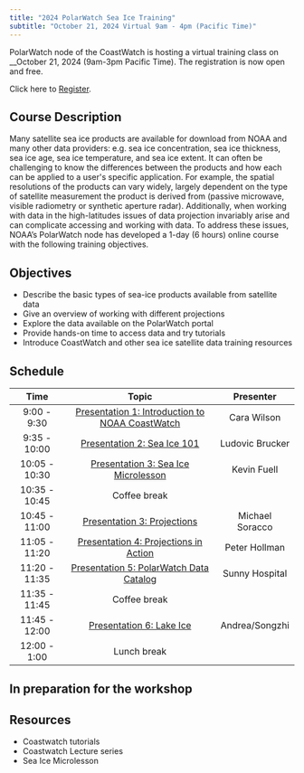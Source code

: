 ```yaml
---
title: "2024 PolarWatch Sea Ice Training"
subtitle: "October 21, 2024 Virtual 9am - 4pm (Pacific Time)"
---
```


PolarWatch node of the CoastWatch is hosting a virtual training class on __October 21, 2024 (9am-3pm Pacific Time). The registration is now open and free. 

Click here to [Register](https://lp.constantcontactpages.com/ev/reg/78xuhzs/lp/e266250c-b995-44e4-841e-97b4cc22bbec).


## Course Description
Many satellite sea ice products are available for download from NOAA and many other data providers: e.g. sea ice concentration, sea ice thickness, sea ice age, sea ice temperature, and sea ice extent. It can often be challenging to know the differences between the products and how each can be applied to a user's specific application. For example, the spatial resolutions of the products can vary widely, largely dependent on the type of satellite measurement the product is derived from (passive microwave, visible radiometry or synthetic aperture radar). Additionally, when working with data in the high-latitudes issues of data projection invariably arise and can complicate accessing and working with data. To address these issues, NOAA’s PolarWatch node has developed a 1-day (6 hours) online course with the following training objectives.

## Objectives
* Describe the basic types of sea-ice products available from satellite data
* Give an overview of working with different projections
* Explore the data available on the PolarWatch portal
* Provide hands-on time to access data and try tutorials
* Introduce CoastWatch and other sea ice satellite data training resources

## Schedule

| Time          | Topic                                                                         | Presenter                    |
|:-------------:|:-----------------------------------------------------------------------------:|:----------------------------:|
| 9:00 - 9:30 | [Presentation 1: Introduction to NOAA CoastWatch](presentation1.qmd)                 | Cara Wilson          |
| 9:35 - 10:00 | [Presentation 2: Sea Ice 101](presentation2.qmd)     | Ludovic Brucker                |
| 10:05 - 10:30 | [Presentation 3: Sea Ice Microlesson](presentation3.qmd)     | Kevin Fuell               |
| 10:35 - 10:45  | Coffee break                                                                  |                              |
| 10:45 - 11:00 | [Presentation 3: Projections](presentation4.qmd)     | Michael Soracco             |
| 11:05 - 11:20 | [Presentation 4: Projections in Action](presentation5.qmd)     | Peter Hollman             |
| 11:20 - 11:35 | [Presentation 5: PolarWatch Data Catalog](presentation6.qmd)     | Sunny Hospital            |
| 11:35 - 11:45  | Coffee break                                                                  |     
| 11:45 - 12:00 | [Presentation 6: Lake Ice](presentation7.qmd)     | Andrea/Songzhi          |
| 12:00 - 1:00  | Lunch break                                                                   |                              |



## In preparation for the workshop

## Resources
- Coastwatch tutorials
- Coastwatch Lecture series
- Sea Ice Microlesson